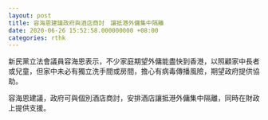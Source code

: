```yaml
---
layout: post
title: 容海恩建議政府與酒店商討　讓抵港外傭集中隔離
date: 2020-06-26 15:52:58.000000000 +08:00
categories: rthk
---
```


新民黨立法會議員容海恩表示，不少家庭期望外傭能盡快到香港，以照顧家中長者或兒童，但家中未必有獨立洗手間或房間，擔心有病毒傳播風險，期望政府提供協助。

容海恩建議，政府可與個別酒店商討，安排酒店讓抵港外傭集中隔離，同時在財政上提供支援。
